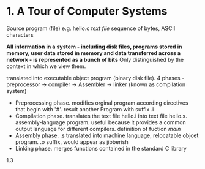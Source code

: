 # 1. A Tour of Computer Systems

Source program (file) e.g. hello.c
*text file* sequence of bytes, ASCII characters

**All information in a system - including disk files, programs stored in memory, user data stored in memory and data transferred across a network - is represented as a bunch of bits** Only distinguished by the context in which we view them. 

translated into executable object program (binary disk file). 4 phases - preprocessor -> compiler -> Assembler -> linker (known as compilation system)

* Preprocessing phase. modifies orginal program according directives that begin with '#'. result another Program with suffix .i
* Compilation phase. translates the text file hello.i into text file hello.s. assembly-language program. useful because it provides a common output language for different compilers. definition of fuction *main*
* Assembly phase.  .s translated into machine language, relocatable objcet program. .o suffix, would appear as jibberish
* Linking phase. merges functions contained in the standard C library

1.3